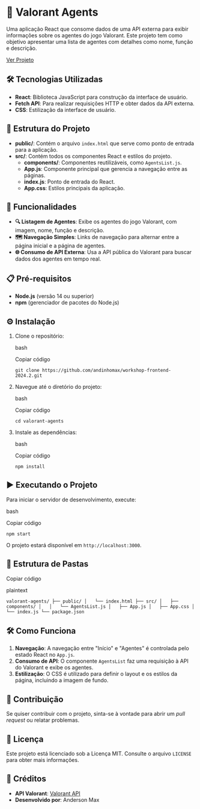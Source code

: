 # 📜 Valorant Agents

Uma aplicação React que consome dados de uma API externa para exibir informações sobre os agentes do jogo Valorant. Este projeto tem como objetivo apresentar uma lista de agentes com detalhes como nome, função e descrição.

[Ver Projeto](https://valorant-renovatt.vercel.app/)

## 🛠️ Tecnologias Utilizadas

-   **React**: Biblioteca JavaScript para construção da interface de usuário.
-   **Fetch API**: Para realizar requisições HTTP e obter dados da API externa.
-   **CSS**: Estilização da interface de usuário.

## 📂 Estrutura do Projeto

-   **public/**: Contém o arquivo `index.html` que serve como ponto de entrada para a aplicação.
-   **src/**: Contém todos os componentes React e estilos do projeto.
    -   **components/**: Componentes reutilizáveis, como `AgentsList.js`.
    -   **App.js**: Componente principal que gerencia a navegação entre as páginas.
    -   **index.js**: Ponto de entrada do React.
    -   **App.css**: Estilos principais da aplicação.

## 🚀 Funcionalidades

-   **🔍 Listagem de Agentes**: Exibe os agentes do jogo Valorant, com imagem, nome, função e descrição.
-   **🗺️ Navegação Simples**: Links de navegação para alternar entre a página inicial e a página de agentes.
-   **🌐 Consumo de API Externa**: Usa a API pública do Valorant para buscar dados dos agentes em tempo real.

## 📋 Pré-requisitos

-   **Node.js** (versão 14 ou superior)
-   **npm** (gerenciador de pacotes do Node.js)

## ⚙️ Instalação

1.  Clone o repositório:
    
    bash
    
    Copiar código
    
    `git clone https://github.com/andinhomax/workshop-frontend-2024.2.git` 
    
2.  Navegue até o diretório do projeto:
    
    bash
    
    Copiar código
    
    `cd valorant-agents` 
    
3.  Instale as dependências:
    
    bash
    
    Copiar código
    
    `npm install` 
    

## ▶️ Executando o Projeto

Para iniciar o servidor de desenvolvimento, execute:

bash

Copiar código

`npm start` 

O projeto estará disponível em `http://localhost:3000`.

## 📁 Estrutura de Pastas


Copiar código

plaintext

`valorant-agents/
├── public/
│   └── index.html
├── src/
│   ├── components/
│   │   └── AgentsList.js
│   ├── App.js
│   ├── App.css
│   └── index.js
└── package.json` 

## 🛠️ Como Funciona

1.  **Navegação**: A navegação entre "Início" e "Agentes" é controlada pelo estado React no `App.js`.
2.  **Consumo de API**: O componente `AgentsList` faz uma requisição à API do Valorant e exibe os agentes.
3.  **Estilização**: O CSS é utilizado para definir o layout e os estilos da página, incluindo a imagem de fundo.

## 🤝 Contribuição

Se quiser contribuir com o projeto, sinta-se à vontade para abrir um _pull request_ ou relatar problemas.

## 📄 Licença

Este projeto está licenciado sob a Licença MIT. Consulte o arquivo `LICENSE` para obter mais informações.

## 👏 Créditos

-   **API Valorant**: [Valorant API](https://valorant-api.com/)
-   **Desenvolvido por**: Anderson Max
